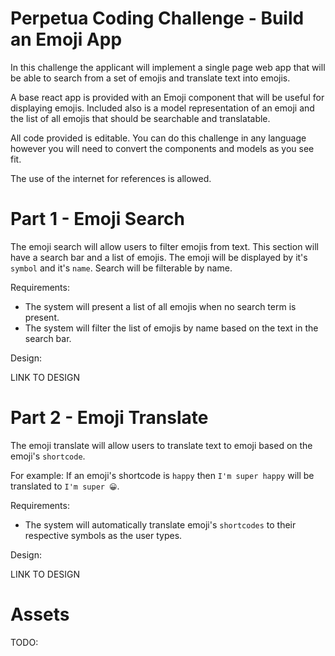 # Perpetua Coding Challenge - Build an Emoji App

In this challenge the applicant will implement a single page web app that will be able to search from a set of emojis and translate text into emojis.

A base react app is provided with an Emoji component that will be useful for displaying emojis. Included also is a model representation of an emoji and the list of all emojis that should be searchable and translatable.

All code provided is editable.
You can do this challenge in any language however you will need to convert the components and models as you see fit.

The use of the internet for references is allowed. 


# Part 1 - Emoji Search

The emoji search will allow users to filter emojis from text. This section will have a search bar and a list of emojis. The emoji will be displayed by it's `symbol` and it's `name`. Search will be filterable by name.

Requirements:

  - The system will present a list of all emojis when no search term is present.
  - The system will filter the list of emojis by name based on the text in the search bar.

Design:

LINK TO DESIGN


# Part 2 - Emoji Translate

The emoji translate will allow users to translate text to emoji based on the emoji's `shortcode`.

For example: If an emoji's shortcode is `happy` then `I'm super happy` will be translated to `I'm super 😀`.

Requirements:

  - The system will automatically translate emoji's `shortcodes` to their respective symbols as the user types.


Design:

LINK TO DESIGN


# Assets

TODO:
